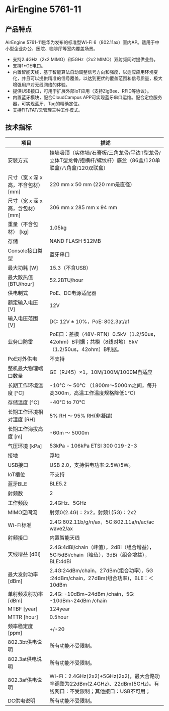 # AirEngine 5761-11

## 产品特点
AirEngine 5761-11是华为发布的标准型Wi-Fi 6（802.11ax）室内AP。适用于中小型企业办公、医院、咖啡厅等室内覆盖场景。

- 支持2.4GHz（2x2 MIMO）和5GHz（2x2 MIMO）双射频同时提供业务。
- 支持1*GE电口。
- 内置智能天线，基于智能算法自动调整信号方向和强度，以适应应用环境变化，并且可以提供精准的信号覆盖，以达到更优的覆盖范围和信号质量，极大增强用户对无线网络的体验。
- 提供USB接口，可用于扩展外部IoT应用（支持ZigBee、RFID等协议）。
- 内置蓝牙模块，配合CloudCampus APP可实现蓝牙串口运维。配合定位服务器，可实现蓝牙、Tag的精确定位。
- 支持FIT/FAT/云管理三种工作模式。

## 技术指标
| 项目 | 描述 |
| --- | --- |
| 安装方式 | 挂墙吸顶（实体墙/石膏板/三角龙骨/平边T型龙骨/立体T型龙骨/抱横杆/螺纹杆）底盒（86盒/120单联盒/八角盒/120双联盒） |
| 尺寸（宽 x 深 x 高，不含包材） [mm] | 220 mm x 50 mm (220 mm是直径) |
| 尺寸（宽 x 深 x 高，含包材） [mm] | 306 mm x 285 mm x 94 mm |
| 重量（不含包材） [kg] | 1.05kg |
| 存储 | NAND FLASH 512MB |
| Console接口类型 | 蓝牙串口 |
| 最大功耗 [W] | 15.3（不含USB） |
| 最大散热值 [BTU/hour] | 52.2BTU/hour |
| 供电制式 | PoE、DC电源适配器 |
| 额定输入电压 [V] | 12V |
| 输入电压范围 [V] | DC: 12V ± 10%，PoE: 802.3at/af |
| 业务口防雷 | PoE口：差模（48V-RTN）0.5kV（1.2/50us，42ohm）B判据；共模（8线对地）6kV（1.2/50us，42ohm）B判据。 |
| PoE对外供电 | 不支持 |
| 整机最大物理端口数量 | GE（RJ45）×1，10M/100M/1000M自适应 |
| 长期工作环境温度 [°C] | -10°C ～ 50°C （1800m～5000m之间，每升高300m，高温工作温度规格降低1°C） |
| 存储温度 [°C] | -40°C to 70°C |
| 长期工作环境相对湿度 [RH] | 5% RH ～ 95% RH(非凝结) |
| 长期工作海拔高度 [m] | -60m ～ 5000m |
| 气压环境 [kPa] | 53kPa - 106kPa ETSI 300 019-2-3 |
| 接地 | 浮地 |
| USB接口 | USB 2.0，支持供电功率:2.5W/5W。 |
| IoT槽位 | 不支持 |
| 蓝牙BLE | BLE5.2 |
| 射频数 | 2 |
| 工作频段 | 2.4GHz、5GHz |
| MIMO空间流 | 射频0(2.4G)：2x2，射频1(5G)：2x2 |
| Wi-Fi标准 | 2.4G:802.11b/g/n/ax，5G:802.11a/n/ac/ac wave2/ax |
| 射频接口 | 内置智能天线 |
| 天线增益 [dBi] | 2.4G:4dBi/chain（峰值），2dBi（组合增益），5G:5dBi/chain（峰值），3dBi（组合增益），BLE:4dBi |
| 最大发射功率 [dBm] | 2.4G:24dBm/chain，27dBm(组合功率)，5G :24dBm/chain，27dBm(组合功率)，BLE：＜10dBm |
| 单射频发射功率 [dBm] | 2.4G: -10dBm~24dBm /chain，5G: -10dBm~24dBm /chain |
| MTBF [year] | 124year |
| MTTR [hour] | 0.5hour |
| 频率稳定度 [ppm] | +/-20 |
| 802.3bt供电说明 | 所有功能不受限制。 |
| 802.3at供电说明 | 所有功能不受限制。 |
| 802.3af供电说明 | Wi-Fi：2.4GHz(2x2)+5GHz(2x2)，最大合路功率调整为22dBm(2.4GHz)、22dBm(5GHz)。有线网口：不受限制；其他接口：USB不可用； |
| DC供电说明 | 所有功能不受限制。 |